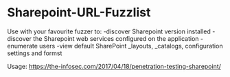 # Sharepoint-URL-Fuzzlist

Use with your favourite fuzzer to:
-discover Sharepoint version installed
-discover the Sharepoint web services configured on the application
-enumerate users
-view default SharePoint _layouts, _catalogs, configuration settings and formst


Usage:
https://the-infosec.com/2017/04/18/penetration-testing-sharepoint/
